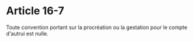 # Article 16-7

Toute convention portant sur la procréation ou la gestation pour le compte d'autrui est nulle.

